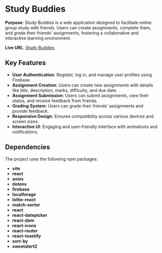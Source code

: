 # Study Buddies

**Purpose**:
Study Buddies is a web application designed to facilitate online group study with friends. Users can create assignments, complete them, and grade their friends' assignments, fostering a collaborative and interactive learning environment.

**Live URL**:
[Study Buddies](https://study-buddies-by-ashraf.web.app)

## Key Features

- **User Authentication**: Register, log in, and manage user profiles using Firebase.
- **Assignment Creation**: Users can create new assignments with details like title, description, marks, difficulty, and due date.
- **Assignment Submission**: Users can submit assignments, view their status, and receive feedback from friends.
- **Grading System**: Users can grade their friends' assignments and provide feedback.
- **Responsive Design**: Ensures compatibility across various devices and screen sizes.
- **Interactive UI**: Engaging and user-friendly interface with animations and notifications.

## Dependencies

The project uses the following npm packages:

- **vite**
- **react**
- **axios**
- **dotenv**
- **firebase**
- **localforage**
- **lottie-react**
- **match-sorter**
- **react**
- **react-datepicker**
- **react-dom**
- **react-icons**
- **react-router**
- **react-toastify**
- **sort-by**
- **sweetalert2**
